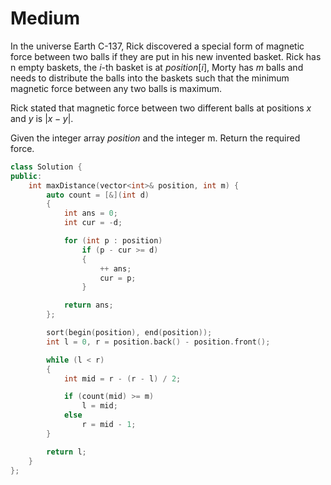 # Medium

In the universe Earth C-137, Rick discovered a special form of magnetic force between two balls if they are put in his new invented basket. Rick has n empty baskets, the $i$-th basket is at $position[i]$, Morty has $m$ balls and needs to distribute the balls into the baskets such that the minimum magnetic force between any two balls is maximum.

Rick stated that magnetic force between two different balls at positions $x$ and $y$ is $|x - y|$.

Given the integer array $position$ and the integer m. Return the required force.

```cpp
class Solution {
public:
    int maxDistance(vector<int>& position, int m) {
        auto count = [&](int d)
        {
            int ans = 0;
            int cur = -d;

            for (int p : position)
                if (p - cur >= d)
                {
                    ++ ans;
                    cur = p;
                }

            return ans;
        };

        sort(begin(position), end(position));
        int l = 0, r = position.back() - position.front();

        while (l < r)
        {
            int mid = r - (r - l) / 2;

            if (count(mid) >= m)
                l = mid;
            else
                r = mid - 1;
        }

        return l;
    }
};
```
